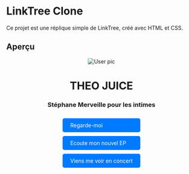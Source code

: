 # LinkTree Clone

Ce projet est une réplique simple de LinkTree, créé avec HTML et CSS.

## Aperçu
<div align= "center">
    <div class="pic-container">
        <img src="https://cdn.builder.io/api/v1/image/assets/TEMP/9f095bcd4eaa4b89435b3a99b374588beeca26ca6414405328b0f7188c7d2767?apiKey=3bde17f2361b43b6a30bca2055e4c5de&" alt="User pic" class="picture" />
      </div>

<h1 align= "center"> THEO JUICE</h1>
<h3 align= "center"> Stéphane Merveille pour les intimes</h3>

<div style="text-align: center;">
  <div style="display: inline-block; text-align: left;">
    <a href="https://www.youtube.com/@TheoJuice" style="display: block; margin: 10px 0; padding: 10px 20px; background-color: #007bff; color: white; text-decoration: none; border-radius: 5px;">Regarde-moi</a>
    <a href="https://ffm.to/passionnement-theojuice" style="display: block; margin: 10px 0; padding: 10px 20px; background-color: #007bff; color: white; text-decoration: none; border-radius: 5px;">Ecoute mon nouvel EP</a>
    <a href="https://dice.fm/artist/theo-juice-y8d2x?_branch_referrer=H4sIAAAAAAAAAzWM3QqCMABGn6YudXOKWyChRmjNhIYQ3Yg%2FM82%2FmkNyT19d%2BF2cm3P4ailf007Xu2ZotbIpuFb1%2BvPhge4dYn7I92kusqGo0z6TPzalAxEwDGASGxDTwoggy9iukeAVF4ILJzCn0F2Hp%2FHM2lFKelN4iBZyp0vyiWEyU8hISH07VtHGOFKG4UWx%2BaqKdmILOtEF%2BG4QeD%2BHsPhffQEwHeCIrwAAAA%3D%3D&_branch_match_id=1302204970945839352" style="display: block; margin: 10px 0; padding: 10px 20px; background-color: #007bff; color: white; text-decoration: none; border-radius: 5px;">Viens me voir en concert</a>
  </div>
</div>

